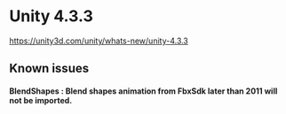 # Unity 4.3.3

https://unity3d.com/unity/whats-new/unity-4.3.3

## Known issues



#### BlendShapes : Blend shapes animation from FbxSdk later than 2011 will not be imported.